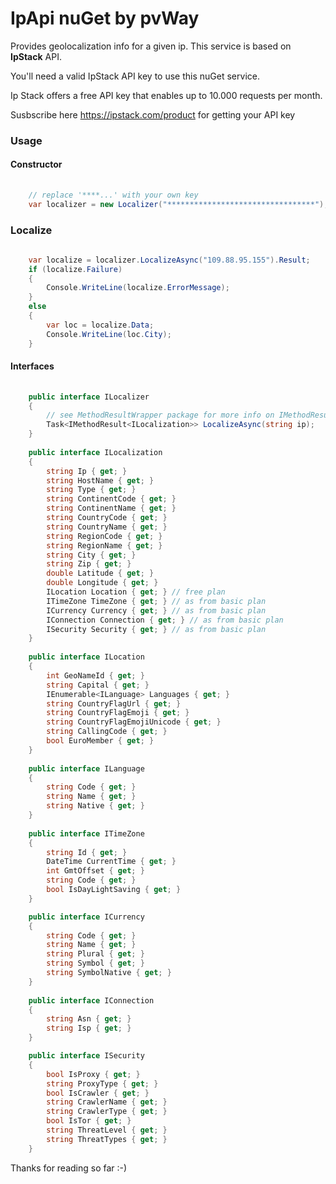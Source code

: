 ﻿# IpApi nuGet by pvWay

Provides geolocalization info for a given ip. This service is based on **IpStack** API.

You'll need a valid IpStack API key to use this nuGet service. 

Ip Stack offers a free API key that enables up to 10.000 requests per month.

Susbscribe here https://ipstack.com/product for getting your API key

### Usage

#### Constructor


``` csharp
	
    // replace '****...' with your own key
    var localizer = new Localizer("*********************************");

```

### Localize

``` csharp
	
    var localize = localizer.LocalizeAsync("109.88.95.155").Result;
    if (localize.Failure)
    {
    	Console.WriteLine(localize.ErrorMessage);
    }
    else
    {
        var loc = localize.Data;
        Console.WriteLine(loc.City);
    }

```

#### Interfaces

``` csharp
	
    public interface ILocalizer
    {
        // see MethodResultWrapper package for more info on IMethodResult
        Task<IMethodResult<ILocalization>> LocalizeAsync(string ip);
    }
    
    public interface ILocalization
    {
        string Ip { get; }
        string HostName { get; }
        string Type { get; }
        string ContinentCode { get; }
        string ContinentName { get; }
        string CountryCode { get; }
        string CountryName { get; }
        string RegionCode { get; }
        string RegionName { get; }
        string City { get; }
        string Zip { get; }
        double Latitude { get; }
        double Longitude { get; }
        ILocation Location { get; } // free plan
        ITimeZone TimeZone { get; } // as from basic plan
        ICurrency Currency { get; } // as from basic plan
        IConnection Connection { get; } // as from basic plan
        ISecurity Security { get; } // as from basic plan
    }
 
    public interface ILocation
    {
        int GeoNameId { get; }
        string Capital { get; }
        IEnumerable<ILanguage> Languages { get; }
        string CountryFlagUrl { get; }
        string CountryFlagEmoji { get; }
        string CountryFlagEmojiUnicode { get; }
        string CallingCode { get; }
        bool EuroMember { get; }
    }
 
    public interface ILanguage
    {
        string Code { get; }
        string Name { get; }
        string Native { get; }
    }
    
    public interface ITimeZone
    {
        string Id { get; }
        DateTime CurrentTime { get; }
        int GmtOffset { get; }
        string Code { get; }
        bool IsDayLightSaving { get; }
    }

	public interface ICurrency
    {
        string Code { get; }
        string Name { get; }
        string Plural { get; }
        string Symbol { get; }
        string SymbolNative { get; }
    }
    
    public interface IConnection
    {
        string Asn { get; }
        string Isp { get; }
    }

    public interface ISecurity
    {
        bool IsProxy { get; }
        string ProxyType { get; }
        bool IsCrawler { get; }
        string CrawlerName { get; }
        string CrawlerType { get; }
        bool IsTor { get; }
        string ThreatLevel { get; }
        string ThreatTypes { get; }
    }

```

Thanks for reading so far :-)

